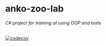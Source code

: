 # anko-zoo-lab

###### C# project for training at using OOP and tests
[![codecov](https://codecov.io/gh/Kundro/anko-zoo-lab/branch/master/graph/badge.svg?token=LMG53tdedE)](https://codecov.io/gh/Kundro/anko-zoo-lab)
